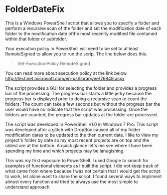 FolderDateFix
=============

This is a Windows PowerShell script that allows you to specify a folder and perform a recursive scan of the folder and set the modification date of each folder to the modification date ofthe most recenlty modified file contained within that folder or subfolder.

Your execution policy in PowerShell will need to be set to at least RemoteSigned to allow you to run the scrip. The line below does this. 
>Set-ExecutionPolicy RemoteSigned

You can read more about execution policy at the link below.
http://technet.microsoft.com/en-us/library/ee176949.aspx

The script provides a GUI for selecting the folder and provides a progress bar of the processing. The progress bar starts a little jerky because the progress bar is displayed prior to doing a recursive scan to count the folders. The count can take a few seconds but without the progress bar the user would have no indicate that the script was processing. Once the folders are counted, the progress bar updates at the folder are processed. 

The script was developed in PowerShell v1.0 in Windows 7 Pro. This script was developed after a glitch with DropBox caused all of my folder modification dates to be updated to the then current date. I like to view my project's folder by date so my most recent projects are on top and the oldest are at the bottom. A quick glance let's me see where I have been spending my time and which projects may be lanugishing. 

This was my first exposure to PowerShell. I used Google to search for examples of functional elements as I built the script. I did not keep track of what came from where because I was not certain that I would get the script to work, let alone want to share the script. I found several ways to impliment almost every function and tried to always use the most simple to understand approach. 
